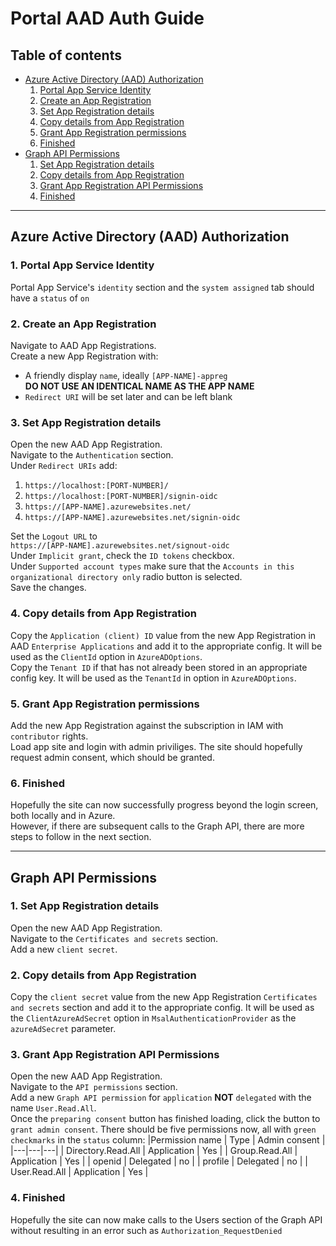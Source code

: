 # Portal AAD Auth Guide

## Table of contents

* [Azure Active Directory (AAD) Authorization](#Azure-Active-Directory-(AAD)-Authorization)
    1. [Portal App Service Identity](#1.-Portal-App-Service-Identity)
    2. [Create an App Registration](#2.-Create-an-App-Registration)
    3. [Set App Registration details](#3.-Set-App-Registration-details)
    4. [Copy details from App Registration](#4.-Copy-details-from-App-Registration)
    5. [Grant App Registration permissions](#5.-Grant-App-Registration-permissions)
    6. [Finished](#6.-Finished)
* [Graph API Permissions](#Graph-API-Permissions)
    1. [Set App Registration details](#1.-Set-App-Registration-details)
    2. [Copy details from App Registration](#2.-Copy-details-from-App-Registration)
    3. [Grant App Registration API Permissions](#3.-Grant-App-Registration-API-Permissions)
    4. [Finished](#4.-Finished)

---

## Azure Active Directory (AAD) Authorization
### 1. Portal App Service Identity
Portal App Service's `identity` section and the `system assigned` tab should have a `status` of `on`

### 2. Create an App Registration
Navigate to AAD App Registrations.  
Create a new App Registration with:
* A friendly display `name`, ideally `[APP-NAME]-appreg`  
  **DO NOT USE AN IDENTICAL NAME AS THE APP NAME**
* `Redirect URI` will be set later and can be left blank

### 3. Set App Registration details
Open the new AAD App Registration.  
Navigate to the `Authentication` section.  
Under `Redirect URIs` add:
1. `https://localhost:[PORT-NUMBER]/`
2. `https://localhost:[PORT-NUMBER]/signin-oidc`
3. `https://[APP-NAME].azurewebsites.net/`
4. `https://[APP-NAME].azurewebsites.net/signin-oidc`

Set the `Logout URL` to  
`https://[APP-NAME].azurewebsites.net/signout-oidc`  
Under `Implicit grant`, check the `ID tokens` checkbox.  
Under `Supported account types` make sure that the `Accounts in this organizational directory only` radio button is selected.  
Save the changes.

### 4. Copy details from App Registration
Copy the `Application (client) ID` value from the new App Registration in AAD `Enterprise Applications` and add it to the appropriate config. It will be used as the `ClientId` option in `AzureADOptions`.  
Copy the `Tenant ID` if that has not already been stored in an appropriate config key. It will be used as the `TenantId` in option in `AzureADOptions`.

### 5. Grant App Registration permissions
Add the new App Registration against the subscription in IAM with `contributor` rights.  
Load app site and login with admin priviliges.
The site should hopefully request admin consent, which should be granted.

### 6. Finished
Hopefully the site can now successfully progress beyond the login screen, both locally and in Azure.  
However, if there are subsequent calls to the Graph API, there are more steps to follow in the next section.

---

## Graph API Permissions
### 1. Set App Registration details
Open the new AAD App Registration.  
Navigate to the `Certificates and secrets` section.  
Add a new `client secret`.

### 2. Copy details from App Registration
Copy the `client secret` value from the new App Registration `Certificates and secrets` section and add it to the appropriate config. It will be used as the `ClientAzureAdSecret` option in `MsalAuthenticationProvider` as the `azureAdSecret` parameter.

### 3. Grant App Registration API Permissions
Open the new AAD App Registration.  
Navigate to the `API permissions` section.  
Add a new `Graph API permission` for `application` **NOT** `delegated` with the name `User.Read.All`.  
Once the `preparing consent` button has finished loading, click the button to `grant admin consent`.
There should be five permissions now, all with `green checkmarks` in the `status` column:
|Permission name | Type | Admin consent |
|---|---|---|
| Directory.Read.All | Application | Yes |
| Group.Read.All | Application | Yes |
| openid | Delegated | no |
| profile | Delegated | no |
| User.Read.All | Application | Yes |

### 4. Finished
Hopefully the site can now make calls to the Users section of the Graph API without resulting in an error such as `Authorization_RequestDenied`